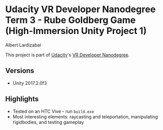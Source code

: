 # Udacity VR Developer Nanodegree Term 3 - Rube Goldberg Game (High-Immersion Unity Project 1)
Albert Lardizabal

This project is part of [Udacity](https://www.udacity.com "Udacity - Be in demand")'s [VR Developer Nanodegree](https://www.udacity.com/course/vr-developer-nanodegree--nd017).

## Versions
- Unity 2017.2.0f3

## Highlights
- Tested on an HTC Vive - run `build.exe`
- Most interesting elements: raycasting and teleportation, manipulating rigidbodies, and testing gameplay